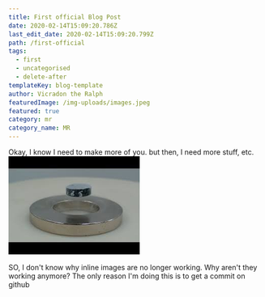 ```yaml
---
title: First official Blog Post
date: 2020-02-14T15:09:20.786Z
last_edit_date: 2020-02-14T15:09:20.799Z
path: /first-official
tags:
  - first
  - uncategorised
  - delete-after
templateKey: blog-template
author: Vicradon the Ralph
featuredImage: /img-uploads/images.jpeg
featured: true
category: mr
category_name: MR
---
```

Okay, I know I need to make more of you. but then, I need more stuff, etc.
![Levitation](../img-uploads/images.jpeg)

SO, I don't know why inline images are no longer working. Why aren't they working anymore? The only reason I'm doing this is to get a commit on github
